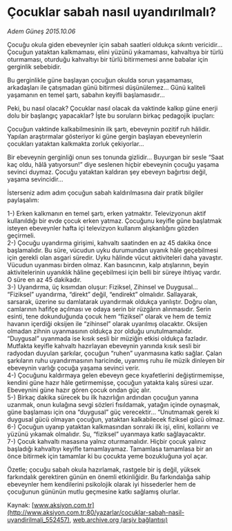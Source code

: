 # Çocuklar sabah nasıl uyandırılmalı?

*Adem Güneş 2015.10.06*

<div class="pNewsDetailMainContent" itemprop="articleBody">
 <p>
  Çocuğu okula giden ebeveynler için sabah saatleri oldukça sıkıntı vericidir… Çocuğun yataktan kalkmaması, elini yüzünü yıkamaması, kahvaltıya bir türlü oturmaması, oturduğu kahvaltıyı bir türlü bitirmemesi anne babalar için gerginlik sebebidir.
 </p>
 <p>
  Bu gerginlikle güne başlayan çocuğun okulda sorun yaşamaması, arkadaşları ile çatışmadan günü bitirmesi düşünülemez… Günü kaliteli yaşamanın en temel şartı, sabahın keyifli başlamasıdır…
 </p>
 <p>
  Peki, bu nasıl olacak? Çocuklar nasıl olacak da vaktinde kalkıp güne enerji dolu bir başlangıç yapacaklar? İşte bu soruların birkaç pedagojik ipuçları:
 </p>
 <p>
  Çocuğun vaktinde kalkabilmesinin ilk şartı, ebeveynin pozitif ruh hâlidir. Yapılan araştırmalar gösteriyor ki güne gergin başlayan ebeveynlerin çocukları yataktan kalkmakta zorluk çekiyorlar…
 </p>
 <p>
  Bir ebeveynin gerginliği onun ses tonunda gizlidir… Buyurgan bir sesle “Saat kaç oldu, hâlâ yatıyorsun!” diye seslenen hiçbir ebeveynin çocuğu yaşama sevinci duymaz. Çocuğu yataktan kaldıran şey ebeveyn bağırtısı değil, yaşama sevincidir…
 </p>
 <p>
  İsterseniz adım adım çocuğun sabah kaldırılmasına dair pratik bilgiler paylaşalım:
 </p>
 <p>
  1-) Erken kalkmanın en temel şartı, erken yatmaktır. Televizyonun aktif kullanıldığı bir evde çocuk erken yatmaz. Çocuğunu keyifle güne başlatmak isteyen ebeveynler hafta içi televizyon kullanım alışkanlığını gözden geçirmeli.
  <br/>
  2-) Çocuğu uyandırma girişimi, kahvaltı saatinden en az 45 dakika önce başlamalıdır. Bu süre, vücudun uyku durumundan uyanık hâle geçebilmesi için gerekli olan asgari süredir. Uyku hâlinde vücut aktiviteleri daha yavaştır. Vücudun uyanması birden olmaz. Kan basıncının, kalp atışlarının, beyin aktivitelerinin uyanıklık hâline geçebilmesi için belli bir süreye ihtiyaç vardır. O süre en az 45 dakikadır.
  <br/>
  3-) Uyandırma, üç kısımdan oluşur: Fiziksel, Zihinsel ve Duygusal… “Fiziksel” uyandırma, “direkt” değil, “endirekt” olmalıdır. Sallayarak, sarsarak, üzerine su damlatarak uyandırmak oldukça yanlıştır. Doğru olan, camlarının hafifçe açılması ve odaya serin bir rüzgârın alınmasıdır. Serin esinti, tene dokunduğunda çocuk hem “fiziksel” olarak ve hem de temiz havanın içerdiği oksijen ile “zihinsel” olarak uyarılmış olacaktır. Oksijen olmadan zihnin uyanmasının oldukça zor olduğu unutulmamalıdır. “Duygusal” uyanmada ise kısık sesli bir müziğin etkisi oldukça fazladır. Mutfakta keyifle kahvaltı hazırlayan ebeveynin yanında kısık sesli bir radyodan duyulan şarkılar, çocuğun “ruhen” uyanmasına katkı sağlar. Çalan şarkıların ruhu uyandırmasının haricinde, uyanmış ruhu ile müzik dinleyen bir ebeveynin varlığı çocuğa yaşama sevinci verir.
  <br/>
  4-) Çocuğunu kaldırmaya gelen ebeveyn gece kıyafetlerini değiştirmemişse, kendini güne hazır hâle getirmemişse, çocuğun yatakta kalış süresi uzar. Ebeveynini güne hazır gören çocuk ondan güç alır.
  <br/>
  5-) Birkaç dakika sürecek bu ilk hazırlığın ardından çocuğun yanına uzanmak, onun kulağına sevgi sözleri fısıldamak, yatağın içinde oynaşmak, güne başlaması için ona “duygusal” güç verecektir… “Unutmamak gerek ki duygusal gücü olmayan çocuğun, yataktan kalkabilecek fiziksel gücü olmaz.
  <br/>
  6-) Çocuğun uyanıp yataktan kalkmasından sonraki ilk işi, elini, kollarını ve yüzünü yıkamak olmalıdır. Su, “fiziksel” uyanmaya katkı sağlayacaktır.
  <br/>
  7-) Çocuk kahvaltı masasına yalnız oturmamalıdır. Hiçbir çocuk yalınız başladığı kahvaltıyı keyifle tamamlayamaz. Tamamlasa tamamlasa bir an önce bitirmek için tamamlar ki bu çocukta yeme bozukluğuna yol açar.
 </p>
 <p>
  Özetle; çocuğu sabah okula hazırlamak, rastgele bir iş değil, yüksek farkındalık gerektiren günün en önemli etkinliğidir. Bu farkındalığa sahip ebeveynler hem kendilerini psikolojik olarak iyi hissederler hem de çocuğunun gününün mutlu geçmesine katkı sağlamış olurlar.
 </p>
</div>


Kaynak: [www.aksiyon.com.tr](http://www.aksiyon.com.tr:80/yazarlar/cocuklar-sabah-nasil-uyandirilmali_552457), [web.archive.org (arşiv bağlantısı)](http://web.archive.org/web/20151011234450/http://www.aksiyon.com.tr:80/yazarlar/cocuklar-sabah-nasil-uyandirilmali_552457)
